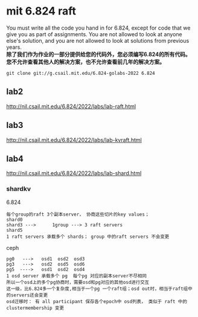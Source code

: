 # mit 6.824 raft


You must write all the code you hand in for 6.824, except for code that we give you as part of assignments. 
You are not allowed to look at anyone else's solution, and you are not allowed to look at solutions from previous years. 
<br>**除了我们作为作业的一部分提供给您的代码外，您必须编写6.824的所有代码。
您不允许查看其他人的解决方案，也不允许查看前几年的解决方案。**

```
git clone git://g.csail.mit.edu/6.824-golabs-2022 6.824
```


## lab2
http://nil.csail.mit.edu/6.824/2022/labs/lab-raft.html

## lab3
http://nil.csail.mit.edu/6.824/2022/labs/lab-kvraft.html

## lab4
http://nil.csail.mit.edu/6.824/2022/labs/lab-shard.html

### shardkv
6.824
```
每个group的raft 3个副本server， 协商这些切片的key values；  
shard0
shard3 --->      1group ---> 3 raft servers   
shard5
1 raft servers 承载多个 shards； group 中的raft servers 不会变更
```
ceph
```
pg0   --->   osd1  osd2  osd3
pg3   --->   osd2  osd5  osd6
pg5  ---->   osd1  osd2  osd4
1 osd server 承载多个 pg  每个pg 对应的副本server不尽相同 
所以一个osd上的多个pg协商时，需要osd和pg对应的其他osd进行交互
这一级，比6.824多一个复杂度,相当于一个pg 一个raft组；osd out时，相当于raft组中的servers还会变更
osd迁移时： 有 all participant 保存各个epoch中 osd列表， 类似于 raft 中的 clustermembership 变更
```


